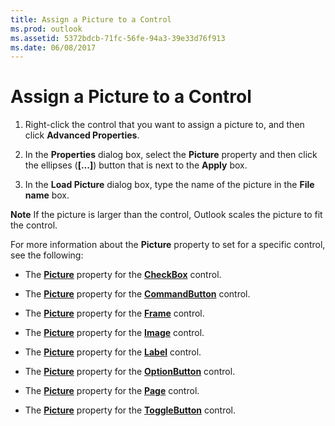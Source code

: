 ```yaml
---
title: Assign a Picture to a Control
ms.prod: outlook
ms.assetid: 5372bdcb-71fc-56fe-94a3-39e33d76f913
ms.date: 06/08/2017
---
```



# Assign a Picture to a Control

1. Right-click the control that you want to assign a picture to, and then click  **Advanced Properties**. 
    
2. In the  **Properties** dialog box, select the **Picture** property and then click the ellipses (**[...]**) button that is next to the  **Apply** box.
    
3. In the  **Load Picture** dialog box, type the name of the picture in the **File name** box.
    

 **Note**  If the picture is larger than the control, Outlook scales the picture to fit the control.


For more information about the  **Picture** property to set for a specific control, see the following:


- The  **[Picture](../../../api/Outlook.checkbox.picture.md)** property for the **[CheckBox](../../../api/Outlook.checkbox.md)** control.
    
- The  **[Picture](../../../api/Outlook.commandbutton.picture.md)** property for the **[CommandButton](../../../api/Outlook.commandbutton.md)** control.
    
- The  **[Picture](../../../api/Outlook.frame.picture.md)** property for the **[Frame](../../../api/Outlook.frame.md)** control.
    
- The  **[Picture](../../../api/Outlook.image.picture.md)** property for the **[Image](../../../api/Outlook.image.md)** control.
    
- The  **[Picture](../../../api/Outlook.label.picture.md)** property for the **[Label](../../../api/Outlook.label.md)** control.
    
- The  **[Picture](../../../api/Outlook.optionbutton.picture.md)** property for the **[OptionButton](../../../api/Outlook.optionbutton.md)** control.
    
- The  **[Picture](../../../api/Outlook.page.picture.md)** property for the **[Page](../../../api/Outlook.page.md)** control.
    
- The  **[Picture](../../../api/Outlook.togglebutton.picture.md)** property for the **[ToggleButton](../../../api/Outlook.togglebutton.md)** control.
    


